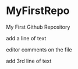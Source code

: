 # MyFirstRepo
My First Github Repository

add a line of text

editor comments on the file

add 3rd line of text
